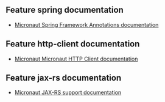 ## Feature spring documentation

- [Micronaut Spring Framework Annotations documentation](https://micronaut-projects.github.io/micronaut-spring/latest/guide/index.html)

## Feature http-client documentation

- [Micronaut Micronaut HTTP Client documentation](https://docs.micronaut.io/latest/guide/index.html#httpClient)

## Feature jax-rs documentation

- [Micronaut JAX-RS support documentation](https://micronaut-projects.github.io/micronaut-jaxrs/latest/guide/index.html)

